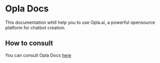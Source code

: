 # Opla Docs

This documentation whill help you to use Opla.ai, a powerful opensource platform for chatbot creation.

## How to consult

You can consult Opla Docs [here](https://opla.github.io/docs)


